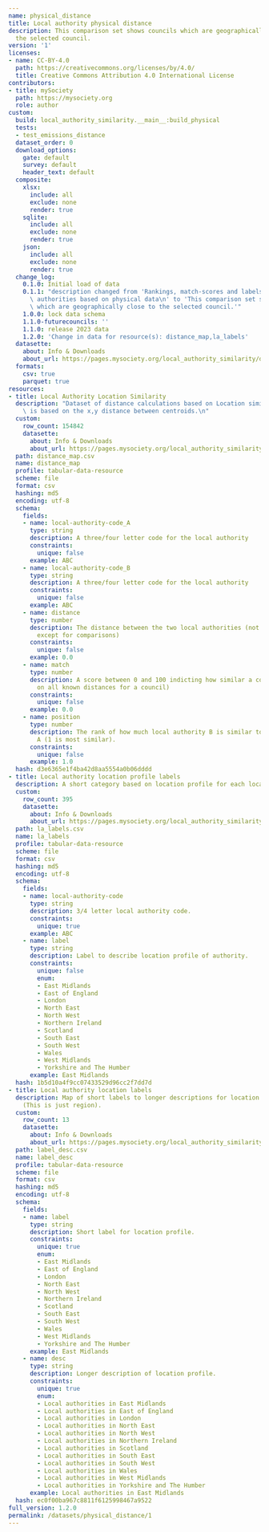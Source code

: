 ```yaml
---
name: physical_distance
title: Local authority physical distance
description: This comparison set shows councils which are geographically close to
  the selected council.
version: '1'
licenses:
- name: CC-BY-4.0
  path: https://creativecommons.org/licenses/by/4.0/
  title: Creative Commons Attribution 4.0 International License
contributors:
- title: mySociety
  path: https://mysociety.org
  role: author
custom:
  build: local_authority_similarity.__main__:build_physical
  tests:
  - test_emissions_distance
  dataset_order: 0
  download_options:
    gate: default
    survey: default
    header_text: default
  composite:
    xlsx:
      include: all
      exclude: none
      render: true
    sqlite:
      include: all
      exclude: none
      render: true
    json:
      include: all
      exclude: none
      render: true
  change_log:
    0.1.0: Initial load of data
    0.1.1: "description changed from 'Rankings, match-scores and labels for local\
      \ authorities based on physical data\n' to 'This comparison set shows councils\
      \ which are geographically close to the selected council.'"
    1.0.0: lock data schema
    1.1.0-futurecouncils: ''
    1.1.0: release 2023 data
    1.2.0: 'Change in data for resource(s): distance_map,la_labels'
  datasette:
    about: Info & Downloads
    about_url: https://pages.mysociety.org/local_authority_similarity/datasets/physical_distance/1_2_0
  formats:
    csv: true
    parquet: true
resources:
- title: Local Authority Location Similarity
  description: "Dataset of distance calculations based on Location similarity\nThis\
    \ is based on the x,y distance between centroids.\n"
  custom:
    row_count: 154842
    datasette:
      about: Info & Downloads
      about_url: https://pages.mysociety.org/local_authority_similarity/datasets/physical_distance/1_2_0#distance_map
  path: distance_map.csv
  name: distance_map
  profile: tabular-data-resource
  scheme: file
  format: csv
  hashing: md5
  encoding: utf-8
  schema:
    fields:
    - name: local-authority-code_A
      type: string
      description: A three/four letter code for the local authority
      constraints:
        unique: false
      example: ABC
    - name: local-authority-code_B
      type: string
      description: A three/four letter code for the local authority
      constraints:
        unique: false
      example: ABC
    - name: distance
      type: number
      description: The distance between the two local authorities (not meaningful
        except for comparisons)
      constraints:
        unique: false
      example: 0.0
    - name: match
      type: number
      description: A score between 0 and 100 indicting how similar a council is (based
        on all known distances for a council)
      constraints:
        unique: false
      example: 0.0
    - name: position
      type: number
      description: The rank of how much local authority B is similar to local authority
        A (1 is most similar).
      constraints:
        unique: false
      example: 1.0
  hash: d3e6365e1f4ba42d8aa5554a0b06dddd
- title: Local authority location profile labels
  description: A short category based on location profile for each local authority
  custom:
    row_count: 395
    datasette:
      about: Info & Downloads
      about_url: https://pages.mysociety.org/local_authority_similarity/datasets/physical_distance/1_2_0#la_labels
  path: la_labels.csv
  name: la_labels
  profile: tabular-data-resource
  scheme: file
  format: csv
  hashing: md5
  encoding: utf-8
  schema:
    fields:
    - name: local-authority-code
      type: string
      description: 3/4 letter local authority code.
      constraints:
        unique: true
      example: ABC
    - name: label
      type: string
      description: Label to describe location profile of authority.
      constraints:
        unique: false
        enum:
        - East Midlands
        - East of England
        - London
        - North East
        - North West
        - Northern Ireland
        - Scotland
        - South East
        - South West
        - Wales
        - West Midlands
        - Yorkshire and The Humber
      example: East Midlands
  hash: 1b5d10a4f9cc07433529d96cc2f7dd7d
- title: Local authority location labels
  description: Map of short labels to longer descriptions for location categories
    (This is just region).
  custom:
    row_count: 13
    datasette:
      about: Info & Downloads
      about_url: https://pages.mysociety.org/local_authority_similarity/datasets/physical_distance/1_2_0#label_desc
  path: label_desc.csv
  name: label_desc
  profile: tabular-data-resource
  scheme: file
  format: csv
  hashing: md5
  encoding: utf-8
  schema:
    fields:
    - name: label
      type: string
      description: Short label for location profile.
      constraints:
        unique: true
        enum:
        - East Midlands
        - East of England
        - London
        - North East
        - North West
        - Northern Ireland
        - Scotland
        - South East
        - South West
        - Wales
        - West Midlands
        - Yorkshire and The Humber
      example: East Midlands
    - name: desc
      type: string
      description: Longer description of location profile.
      constraints:
        unique: true
        enum:
        - Local authorities in East Midlands
        - Local authorities in East of England
        - Local authorities in London
        - Local authorities in North East
        - Local authorities in North West
        - Local authorities in Northern Ireland
        - Local authorities in Scotland
        - Local authorities in South East
        - Local authorities in South West
        - Local authorities in Wales
        - Local authorities in West Midlands
        - Local authorities in Yorkshire and The Humber
      example: Local authorities in East Midlands
  hash: ec0f00ba967c8811f6125998467a9522
full_version: 1.2.0
permalink: /datasets/physical_distance/1
---
```

